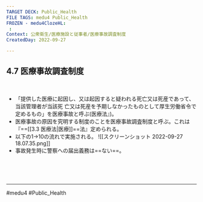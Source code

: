 ```yaml
---
TARGET DECK: Public_Health
FILE TAGS: medu4 Public_Health
FROZEN - medu4ClozeHL:
 : 
Context: 公衆衛生/医療施設と従事者/医療事故調査制度
CreatedDay: 2022-09-27

---
```


## 4.7 医療事故調査制度

<br>

- 「提供した医療に起因し、又は起因すると疑われる死亡又は死産であって、当該管理者が当該死 亡又は死産を予期しなかったものとして厚生労働省令で定めるもの」を医療事故と呼ぶ(医療法』)。
- 医療事故の原因を究明する制度のことを医療事故調査制度と呼ぶ。これは『==[[3.3 医療法|医療]]==法』定められる。
- 以下の1→10の流れで実施される。
![[スクリーンショット 2022-09-27 18.07.35.png]]
- 事故発生時に警察への届出義務は==ない==。
<!--ID: 1664685325091-->








<br><br><br>

---
#medu4 #Public_Health
